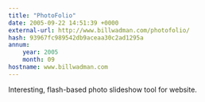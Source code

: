 ```yaml
---
title: "PhotoFolio"
date: 2005-09-22 14:51:39 +0000
external-url: http://www.billwadman.com/photofolio/
hash: 93967fc989542db9aceaa30c2ad1295a
annum:
    year: 2005
    month: 09
hostname: www.billwadman.com
---
```


Interesting, flash-based photo slideshow tool for website.
